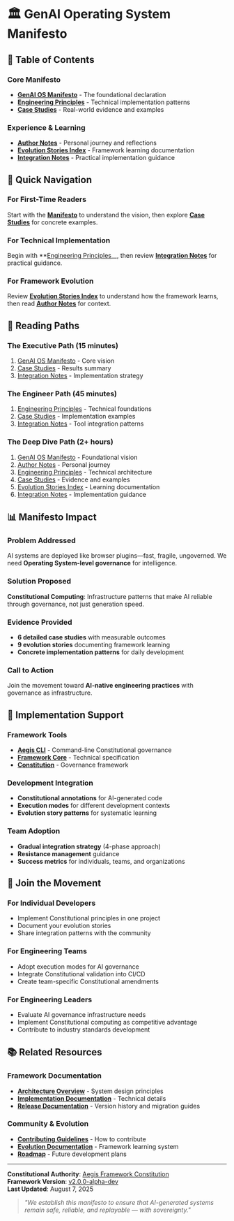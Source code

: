 <!--
# 🏛️ GenAI Operating System Manifesto

@aegisFrameworkVersion: 2.4.0-alpha-dev
@intent: Navigation index for the GenAI Operating System Manifesto documentation
@context: Central hub for manifesto exploration and implementation guidance
@manifestoRef: Primary navigation for manifesto ecosystem
-->

# 🏛️ GenAI Operating System Manifesto

## 📜 Table of Contents

### **Core Manifesto**

- **[GenAI OS Manifesto](./genai-os-manifesto.md)** - The foundational declaration
- **[Engineering Principles](./principles.md)** - Technical implementation patterns
- **[Case Studies](./case-studies.md)** - Real-world evidence and examples

### **Experience & Learning**

- **[Author Notes](./author-notes.md)** - Personal journey and reflections
- **[Evolution Stories Index](./evs-index.md)** - Framework learning documentation
- **[Integration Notes](./integration-notes.md)** - Practical implementation guidance

## 🎯 Quick Navigation

### **For First-Time Readers**

Start with the **[Manifesto](./genai-os-manifesto.md)** to understand the vision, then explore
**[Case Studies](./case-studies.md)** for concrete examples.

### **For Technical Implementation**

Begin with **[Engineering Principles](./principles.md)__, then review **[Integration Notes](./integration-notes.md)**
for practical guidance.

### **For Framework Evolution**

Review **[Evolution Stories Index](./evs-index.md)** to understand how the framework learns, then read
**[Author Notes](./author-notes.md)** for context.

## 🧭 Reading Paths

### **The Executive Path** (15 minutes)

1. [GenAI OS Manifesto](./genai-os-manifesto.md) - Core vision
2. [Case Studies](./case-studies.md#cross-case-analysis) - Results summary
3. [Integration Notes](./integration-notes.md#team-adoption-strategy) - Implementation strategy

### **The Engineer Path** (45 minutes)

1. [Engineering Principles](./principles.md) - Technical foundations
2. [Case Studies](./case-studies.md) - Implementation examples
3. [Integration Notes](./integration-notes.md) - Tool integration patterns

### **The Deep Dive Path** (2+ hours)

1. [GenAI OS Manifesto](./genai-os-manifesto.md) - Foundational vision
2. [Author Notes](./author-notes.md) - Personal journey
3. [Engineering Principles](./principles.md) - Technical architecture
4. [Case Studies](./case-studies.md) - Evidence and examples
5. [Evolution Stories Index](./evs-index.md) - Learning documentation
6. [Integration Notes](./integration-notes.md) - Implementation guidance

## 📊 Manifesto Impact

### **Problem Addressed**

AI systems are deployed like browser plugins—fast, fragile, ungoverned. We need **Operating System-level governance**
for intelligence.

### **Solution Proposed**

**Constitutional Computing**: Infrastructure patterns that make AI reliable through governance, not just generation
speed.

### **Evidence Provided**

- **6 detailed case studies** with measurable outcomes
- **9 evolution stories** documenting framework learning
- **Concrete implementation patterns** for daily development

### **Call to Action**

Join the movement toward **AI-native engineering practices** with governance as infrastructure.

## 🔧 Implementation Support

### **Framework Tools**

- **[Aegis CLI](../../README.md#installation)** - Command-line Constitutional governance
- **[Framework Core](../../framework/framework-core-v2.0.0-alpha-dev.md)** - Technical specification
- **[Constitution](../../CONSTITUTION.md)** - Governance framework

### **Development Integration**

- **Constitutional annotations** for AI-generated code
- **Execution modes** for different development contexts
- **Evolution story patterns** for systematic learning

### **Team Adoption**

- **Gradual integration strategy** (4-phase approach)
- **Resistance management** guidance
- **Success metrics** for individuals, teams, and organizations

## 🌊 Join the Movement

### **For Individual Developers**

- Implement Constitutional principles in one project
- Document your evolution stories
- Share integration patterns with the community

### **For Engineering Teams**

- Adopt execution modes for AI governance
- Integrate Constitutional validation into CI/CD
- Create team-specific Constitutional amendments

### **For Engineering Leaders**

- Evaluate AI governance infrastructure needs
- Implement Constitutional computing as competitive advantage
- Contribute to industry standards development

## 📚 Related Resources

### **Framework Documentation**

- **[Architecture Overview](../architecture.md)** - System design principles
- **[Implementation Documentation](../implementation/)** - Technical details
- **[Release Documentation](../releases/)** - Version history and migration guides

### **Community & Evolution**

- **[Contributing Guidelines](../../CONTRIBUTING.md)** - How to contribute
- **[Evolution Documentation](../evolution/)** - Framework learning system
- **[Roadmap](../roadmap/)** - Future development plans

---

**Constitutional Authority**: [Aegis Framework Constitution](../../CONSTITUTION.md)  
**Framework Version**: [v2.0.0-alpha-dev](../../framework/framework-core-v2.0.0-alpha-dev.md)  
**Last Updated**: August 7, 2025

> _"We establish this manifesto to ensure that AI-generated systems remain safe, reliable, and replayable — with
> sovereignty."_
